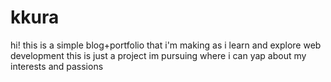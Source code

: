 # kkura
hi! this is a simple blog+portfolio that i'm making as i learn and explore web development
this is just a project im pursuing where i can yap about my interests and passions